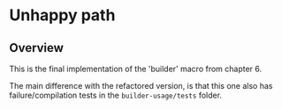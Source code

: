# Unhappy path

## Overview

This is the final implementation of the 'builder' macro from chapter 6.

The main difference with the refactored version, is that this one also has failure/compilation tests in the `builder-usage/tests` folder.
